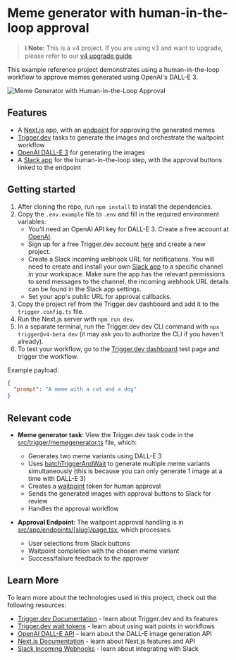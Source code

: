 # Meme generator with human-in-the-loop approval

> **ℹ️ Note:** This is a v4 project. If you are using v3 and want to upgrade, please refer to our [v4 upgrade guide](https://trigger.dev/docs/v4-upgrade-guide).

This example reference project demonstrates using a human-in-the-loop workflow to approve memes generated using OpenAI's DALL-E 3.

![Meme Generator with Human-in-the-Loop Approval](/public/meme-image.png)

## Features

- A [Next.js](https://nextjs.org/) app, with an [endpoint](src/app/endpoints/[slug]/page.tsx) for approving the generated memes
- [Trigger.dev](https://trigger.dev) tasks to generate the images and orchestrate the waitpoint workflow
- [OpenAI DALL-E 3](https://platform.openai.com/docs/guides/images) for generating the images
- A [Slack app](https://api.slack.com/quickstart) for the human-in-the-loop step, with the approval buttons linked to the endpoint

## Getting started

1. After cloning the repo, run `npm install` to install the dependencies.
2. Copy the `.env.example` file to `.env` and fill in the required environment variables:
   - You'll need an OpenAI API key for DALL-E 3. Create a free account at [OpenAI](https://platform.openai.com/signup).
   - Sign up for a free Trigger.dev account [here](https://cloud.trigger.dev/login) and create a new project.
   - Create a Slack incoming webhook URL for notifications. You will need to create and install your own [Slack app](https://api.slack.com/quickstart) to a specific channel in your workspace. Make sure the app has the relevant permissions to send messages to the channel, the incoming webhook URL details can be found in the Slack app settings.
   - Set your app's public URL for approval callbacks.
3. Copy the project ref from the Trigger.dev dashboard and add it to the `trigger.config.ts` file.
4. Run the Next.js server with `npm run dev`.
5. In a separate terminal, run the Trigger.dev dev CLI command with `npx trigger@v4-beta dev` (it may ask you to authorize the CLI if you haven't already).
6. To test your workflow, go to the [Trigger.dev dashboard](https://cloud.trigger.dev/dashboard) test page and trigger the workflow.

Example payload:

```json
{
  "prompt": "A meme with a cat and a dog"
}
```

## Relevant code

- **Meme generator task**: View the Trigger.dev task code in the [src/trigger/memegenerator.ts](src/trigger/memegenerator.ts) file, which:

  - Generates two meme variants using DALL-E 3
  - Uses [batchTriggerAndWait](https://trigger.dev/docs/triggering#yourtask-batchtriggerandwait) to generate multiple meme variants simultaneously (this is because you can only generate 1 image at a time with DALL-E 3)
  - Creates a [waitpoint](https://trigger.dev/docs/upgrade-to-v4) token for human approval
  - Sends the generated images with approval buttons to Slack for review
  - Handles the approval workflow

- **Approval Endpoint**: The waitpoint approval handling is in [src/app/endpoints/[slug]/page.tsx](src/app/endpoints/[slug]/page.tsx), which processes:
  - User selections from Slack buttons
  - Waitpoint completion with the chosen meme variant
  - Success/failure feedback to the approver

## Learn More

To learn more about the technologies used in this project, check out the following resources:

- [Trigger.dev Documentation](https://trigger.dev/docs) - learn about Trigger.dev and its features
- [Trigger.dev wait tokens](https://trigger.dev/docs/upgrade-to-v4) - learn about using wait points in workflows
- [OpenAI DALL-E API](https://platform.openai.com/docs/guides/images) - learn about the DALL-E image generation API
- [Next.js Documentation](https://nextjs.org/docs) - learn about Next.js features and API
- [Slack Incoming Webhooks](https://api.slack.com/messaging/webhooks) - learn about integrating with Slack
